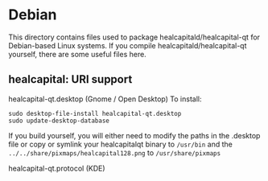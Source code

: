 
Debian
====================
This directory contains files used to package healcapitald/healcapital-qt
for Debian-based Linux systems. If you compile healcapitald/healcapital-qt yourself, there are some useful files here.

## healcapital: URI support ##


healcapital-qt.desktop  (Gnome / Open Desktop)
To install:

	sudo desktop-file-install healcapital-qt.desktop
	sudo update-desktop-database

If you build yourself, you will either need to modify the paths in
the .desktop file or copy or symlink your healcapitalqt binary to `/usr/bin`
and the `../../share/pixmaps/healcapital128.png` to `/usr/share/pixmaps`

healcapital-qt.protocol (KDE)

